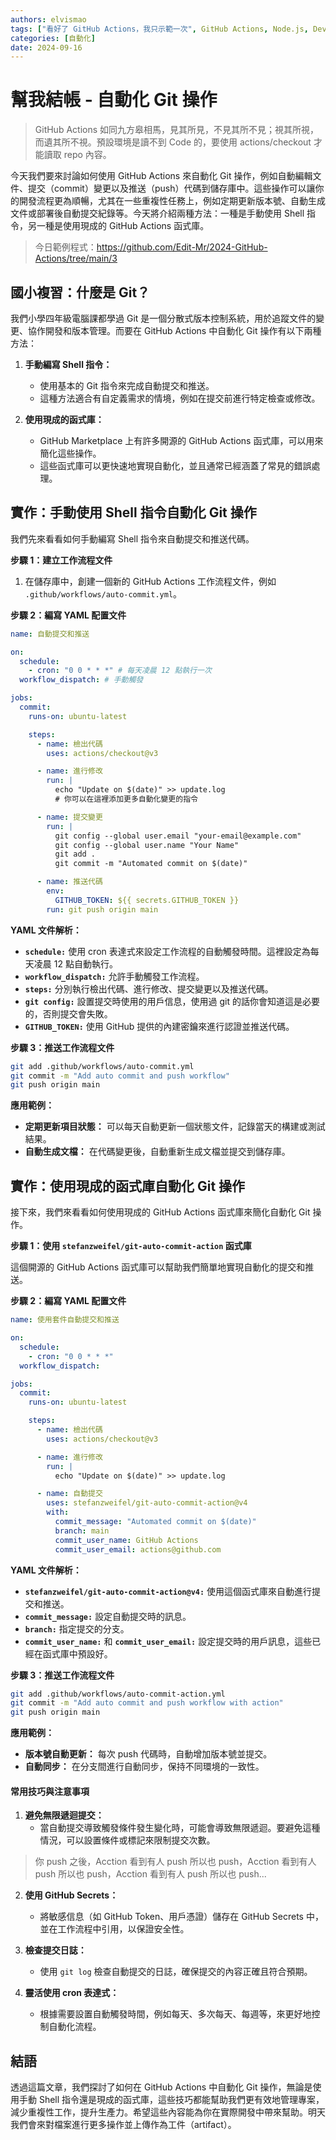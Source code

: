 ```yaml
---
authors: elvismao
tags: ["看好了 GitHub Actions，我只示範一次", GitHub Actions, Node.js, DevOps]
categories: [自動化]
date: 2024-09-16
---
```


# 幫我結帳 - 自動化 Git 操作

> GitHub Actions 如同九方皋相馬，見其所見，不見其所不見；視其所視，而遺其所不視。預設環境是讀不到 Code 的，要使用 actions/checkout 才能讀取 repo 內容。

今天我們要來討論如何使用 GitHub Actions 來自動化 Git 操作，例如自動編輯文件、提交（commit）變更以及推送（push）代碼到儲存庫中。這些操作可以讓你的開發流程更為順暢，尤其在一些重複性任務上，例如定期更新版本號、自動生成文件或部署後自動提交紀錄等。今天將介紹兩種方法：一種是手動使用 Shell 指令，另一種是使用現成的 GitHub Actions 函式庫。

> 今日範例程式：<https://github.com/Edit-Mr/2024-GitHub-Actions/tree/main/3>

## 國小複習：什麼是 Git？

我們小學四年級電腦課都學過 Git 是一個分散式版本控制系統，用於追蹤文件的變更、協作開發和版本管理。而要在 GitHub Actions 中自動化 Git 操作有以下兩種方法：

1. **手動編寫 Shell 指令：**
   - 使用基本的 Git 指令來完成自動提交和推送。
   - 這種方法適合有自定義需求的情境，例如在提交前進行特定檢查或修改。

2. **使用現成的函式庫：**
   - GitHub Marketplace 上有許多開源的 GitHub Actions 函式庫，可以用來簡化這些操作。
   - 這些函式庫可以更快速地實現自動化，並且通常已經涵蓋了常見的錯誤處理。

## 實作：手動使用 Shell 指令自動化 Git 操作

我們先來看看如何手動編寫 Shell 指令來自動提交和推送代碼。

**步驟 1：建立工作流程文件**

1. 在儲存庫中，創建一個新的 GitHub Actions 工作流程文件，例如 `.github/workflows/auto-commit.yml`。

**步驟 2：編寫 YAML 配置文件**

```yaml
name: 自動提交和推送

on:
  schedule:
    - cron: "0 0 * * *" # 每天凌晨 12 點執行一次
  workflow_dispatch: # 手動觸發

jobs:
  commit:
    runs-on: ubuntu-latest

    steps:
      - name: 檢出代碼
        uses: actions/checkout@v3

      - name: 進行修改
        run: |
          echo "Update on $(date)" >> update.log
          # 你可以在這裡添加更多自動化變更的指令

      - name: 提交變更
        run: |
          git config --global user.email "your-email@example.com"
          git config --global user.name "Your Name"
          git add .
          git commit -m "Automated commit on $(date)"

      - name: 推送代碼
        env:
          GITHUB_TOKEN: ${{ secrets.GITHUB_TOKEN }}
        run: git push origin main
```

**YAML 文件解析：**

- **`schedule:`** 使用 cron 表達式來設定工作流程的自動觸發時間。這裡設定為每天凌晨 12 點自動執行。
- **`workflow_dispatch:`** 允許手動觸發工作流程。
- **`steps:`** 分別執行檢出代碼、進行修改、提交變更以及推送代碼。
- **`git config:`** 設置提交時使用的用戶信息，使用過 git 的話你會知道這是必要的，否則提交會失敗。
- **`GITHUB_TOKEN:`** 使用 GitHub 提供的內建密鑰來進行認證並推送代碼。

**步驟 3：推送工作流程文件**

```bash
git add .github/workflows/auto-commit.yml
git commit -m "Add auto commit and push workflow"
git push origin main
```

**應用範例：**

- **定期更新項目狀態：** 可以每天自動更新一個狀態文件，記錄當天的構建或測試結果。
- **自動生成文檔：** 在代碼變更後，自動重新生成文檔並提交到儲存庫。

## 實作：使用現成的函式庫自動化 Git 操作

接下來，我們來看看如何使用現成的 GitHub Actions 函式庫來簡化自動化 Git 操作。

**步驟 1：使用 `stefanzweifel/git-auto-commit-action` 函式庫**

這個開源的 GitHub Actions 函式庫可以幫助我們簡單地實現自動化的提交和推送。

**步驟 2：編寫 YAML 配置文件**

```yaml
name: 使用套件自動提交和推送

on:
  schedule:
    - cron: "0 0 * * *"
  workflow_dispatch:

jobs:
  commit:
    runs-on: ubuntu-latest

    steps:
      - name: 檢出代碼
        uses: actions/checkout@v3

      - name: 進行修改
        run: |
          echo "Update on $(date)" >> update.log

      - name: 自動提交
        uses: stefanzweifel/git-auto-commit-action@v4
        with:
          commit_message: "Automated commit on $(date)"
          branch: main
          commit_user_name: GitHub Actions
          commit_user_email: actions@github.com
```

**YAML 文件解析：**

- **`stefanzweifel/git-auto-commit-action@v4:`** 使用這個函式庫來自動進行提交和推送。
- **`commit_message:`** 設定自動提交時的訊息。
- **`branch:`** 指定提交的分支。
- **`commit_user_name:`** 和 **`commit_user_email:`** 設定提交時的用戶訊息，這些已經在函式庫中預設好。

**步驟 3：推送工作流程文件**

```bash
git add .github/workflows/auto-commit-action.yml
git commit -m "Add auto commit and push workflow with action"
git push origin main
```

**應用範例：**

- **版本號自動更新：** 每次 push 代碼時，自動增加版本號並提交。
- **自動同步：** 在分支間進行自動同步，保持不同環境的一致性。

#### 常用技巧與注意事項

1. **避免無限遞迴提交：**
   - 當自動提交導致觸發條件發生變化時，可能會導致無限遞迴。要避免這種情況，可以設置條件或標記來限制提交次數。

> 你 push 之後，Acction 看到有人 push 所以也 push，Acction 看到有人 push 所以也 push，Acction 看到有人 push 所以也 push...

2. **使用 GitHub Secrets：**
   - 將敏感信息（如 GitHub Token、用戶憑證）儲存在 GitHub Secrets 中，並在工作流程中引用，以保證安全性。

3. **檢查提交日誌：**
   - 使用 `git log` 檢查自動提交的日誌，確保提交的內容正確且符合預期。

4. **靈活使用 cron 表達式：**
   - 根據需要設置自動觸發時間，例如每天、多次每天、每週等，來更好地控制自動化流程。

## 結語

透過這篇文章，我們探討了如何在 GitHub Actions 中自動化 Git 操作，無論是使用手動 Shell 指令還是現成的函式庫，這些技巧都能幫助我們更有效地管理專案，減少重複性工作，提升生產力。希望這些內容能為你在實際開發中帶來幫助。明天我們會來對檔案進行更多操作並上傳作為工件（artifact）。

